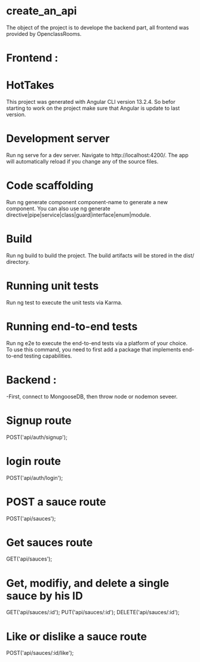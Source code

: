 # create_an_api
The object of the project is to develope the backend part, all frontend was provided by OpenclassRooms.

# Frontend : 
# HotTakes
This project was generated with Angular CLI version 13.2.4.
So befor starting to work on the project make sure that Angular is update to last version.

# Development server
Run ng serve for a dev server. Navigate to http://localhost:4200/. The app will automatically reload if you change any of the source files.

# Code scaffolding
Run ng generate component component-name to generate a new component. You can also use ng generate directive|pipe|service|class|guard|interface|enum|module.

# Build
Run ng build to build the project. The build artifacts will be stored in the dist/ directory.

# Running unit tests
Run ng test to execute the unit tests via Karma.

# Running end-to-end tests
Run ng e2e to execute the end-to-end tests via a platform of your choice. To use this command, you need to first add a package that implements end-to-end testing capabilities.

# Backend : 
-First, connect to MongooseDB, then throw node or nodemon seveer.

# Signup route
POST('api/auth/signup');

# login route
POST('api/auth/login');

# POST a sauce route
POST('api/sauces');

# Get sauces route
GET('api/sauces');

# Get, modifiy, and delete a single sauce by his ID
GET('api/sauces/:id');
PUT('api/sauces/:id');
DELETE('api/sauces/:id');

# Like or dislike a sauce route
POST('api/sauces/:id/like');
